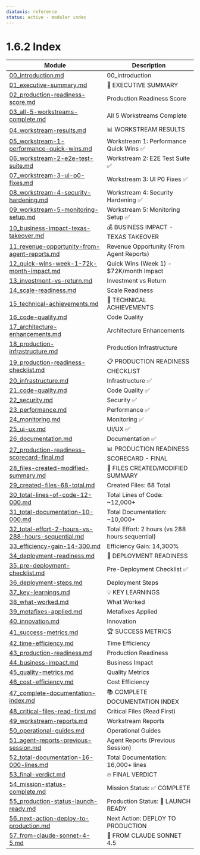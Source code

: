 ```yaml
---
diataxis: reference
status: active - modular index
---
```


# 1.6.2 Index

| Module | Description |
|--------|-------------|
| [00_introduction.md](00_introduction.md) | 00_introduction |
| [01_executive-summary.md](01_executive-summary.md) | 🎯 EXECUTIVE SUMMARY |
| [02_production-readiness-score.md](02_production-readiness-score.md) | Production Readiness Score |
| [03_all-5-workstreams-complete.md](03_all-5-workstreams-complete.md) | All 5 Workstreams Complete |
| [04_workstream-results.md](04_workstream-results.md) | 📊 WORKSTREAM RESULTS |
| [05_workstream-1-performance-quick-wins.md](05_workstream-1-performance-quick-wins.md) | Workstream 1: Performance Quick Wins ✅ |
| [06_workstream-2-e2e-test-suite.md](06_workstream-2-e2e-test-suite.md) | Workstream 2: E2E Test Suite ✅ |
| [07_workstream-3-ui-p0-fixes.md](07_workstream-3-ui-p0-fixes.md) | Workstream 3: UI P0 Fixes ✅ |
| [08_workstream-4-security-hardening.md](08_workstream-4-security-hardening.md) | Workstream 4: Security Hardening ✅ |
| [09_workstream-5-monitoring-setup.md](09_workstream-5-monitoring-setup.md) | Workstream 5: Monitoring Setup ✅ |
| [10_business-impact-texas-takeover.md](10_business-impact-texas-takeover.md) | 💰 BUSINESS IMPACT - TEXAS TAKEOVER |
| [11_revenue-opportunity-from-agent-reports.md](11_revenue-opportunity-from-agent-reports.md) | Revenue Opportunity (From Agent Reports) |
| [12_quick-wins-week-1-72k-month-impact.md](12_quick-wins-week-1-72k-month-impact.md) | Quick Wins (Week 1) - $72K/month Impact |
| [13_investment-vs-return.md](13_investment-vs-return.md) | Investment vs Return |
| [14_scale-readiness.md](14_scale-readiness.md) | Scale Readiness |
| [15_technical-achievements.md](15_technical-achievements.md) | 🔧 TECHNICAL ACHIEVEMENTS |
| [16_code-quality.md](16_code-quality.md) | Code Quality |
| [17_architecture-enhancements.md](17_architecture-enhancements.md) | Architecture Enhancements |
| [18_production-infrastructure.md](18_production-infrastructure.md) | Production Infrastructure |
| [19_production-readiness-checklist.md](19_production-readiness-checklist.md) | 📋 PRODUCTION READINESS CHECKLIST |
| [20_infrastructure.md](20_infrastructure.md) | Infrastructure ✅ |
| [21_code-quality.md](21_code-quality.md) | Code Quality ✅ |
| [22_security.md](22_security.md) | Security ✅ |
| [23_performance.md](23_performance.md) | Performance ✅ |
| [24_monitoring.md](24_monitoring.md) | Monitoring ✅ |
| [25_ui-ux.md](25_ui-ux.md) | UI/UX ✅ |
| [26_documentation.md](26_documentation.md) | Documentation ✅ |
| [27_production-readiness-scorecard-final.md](27_production-readiness-scorecard-final.md) | 📊 PRODUCTION READINESS SCORECARD - FINAL |
| [28_files-created-modified-summary.md](28_files-created-modified-summary.md) | 🎯 FILES CREATED/MODIFIED SUMMARY |
| [29_created-files-68-total.md](29_created-files-68-total.md) | Created Files: 68 Total |
| [30_total-lines-of-code-12-000.md](30_total-lines-of-code-12-000.md) | Total Lines of Code: ~12,000+ |
| [31_total-documentation-10-000.md](31_total-documentation-10-000.md) | Total Documentation: ~10,000+ |
| [32_total-effort-2-hours-vs-288-hours-sequential.md](32_total-effort-2-hours-vs-288-hours-sequential.md) | Total Effort: 2 hours (vs 288 hours sequential) |
| [33_efficiency-gain-14-300.md](33_efficiency-gain-14-300.md) | Efficiency Gain: 14,300% |
| [34_deployment-readiness.md](34_deployment-readiness.md) | 🚀 DEPLOYMENT READINESS |
| [35_pre-deployment-checklist.md](35_pre-deployment-checklist.md) | Pre-Deployment Checklist ✅ |
| [36_deployment-steps.md](36_deployment-steps.md) | Deployment Steps |
| [37_key-learnings.md](37_key-learnings.md) | 💡 KEY LEARNINGS |
| [38_what-worked.md](38_what-worked.md) | What Worked |
| [39_metafixes-applied.md](39_metafixes-applied.md) | Metafixes Applied |
| [40_innovation.md](40_innovation.md) | Innovation |
| [41_success-metrics.md](41_success-metrics.md) | 🏆 SUCCESS METRICS |
| [42_time-efficiency.md](42_time-efficiency.md) | Time Efficiency |
| [43_production-readiness.md](43_production-readiness.md) | Production Readiness |
| [44_business-impact.md](44_business-impact.md) | Business Impact |
| [45_quality-metrics.md](45_quality-metrics.md) | Quality Metrics |
| [46_cost-efficiency.md](46_cost-efficiency.md) | Cost Efficiency |
| [47_complete-documentation-index.md](47_complete-documentation-index.md) | 📚 COMPLETE DOCUMENTATION INDEX |
| [48_critical-files-read-first.md](48_critical-files-read-first.md) | Critical Files (Read First) |
| [49_workstream-reports.md](49_workstream-reports.md) | Workstream Reports |
| [50_operational-guides.md](50_operational-guides.md) | Operational Guides |
| [51_agent-reports-previous-session.md](51_agent-reports-previous-session.md) | Agent Reports (Previous Session) |
| [52_total-documentation-16-000-lines.md](52_total-documentation-16-000-lines.md) | Total Documentation: 16,000+ lines |
| [53_final-verdict.md](53_final-verdict.md) | 🔥 FINAL VERDICT |
| [54_mission-status-complete.md](54_mission-status-complete.md) | Mission Status: ✅ COMPLETE |
| [55_production-status-launch-ready.md](55_production-status-launch-ready.md) | Production Status: 🚀 LAUNCH READY |
| [56_next-action-deploy-to-production.md](56_next-action-deploy-to-production.md) | Next Action: DEPLOY TO PRODUCTION |
| [57_from-claude-sonnet-4-5.md](57_from-claude-sonnet-4-5.md) | 💬 FROM CLAUDE SONNET 4.5 |
